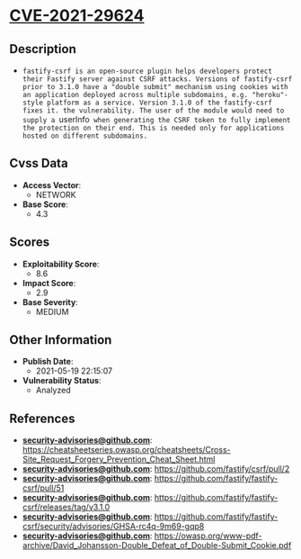 
# [CVE-2021-29624](https://cheatsheetseries.owasp.org/cheatsheets/Cross-Site_Request_Forgery_Prevention_Cheat_Sheet.html)

## Description

- `fastify-csrf is an open-source plugin helps developers protect their Fastify server against CSRF attacks. Versions of fastify-csrf prior to 3.1.0 have a "double submit" mechanism using cookies with an application deployed across multiple subdomains, e.g. "heroku"-style platform as a service. Version 3.1.0 of the fastify-csrf fixes it. the vulnerability. The user of the module would need to supply a `userInfo` when generating the CSRF token to fully implement the protection on their end. This is needed only for applications hosted on different subdomains.`

## Cvss Data

- **Access Vector**:
  - NETWORK
- **Base Score**:
  - 4.3

## Scores

- **Exploitability Score**:
  - 8.6
- **Impact Score**:
  - 2.9
- **Base Severity**:
  - MEDIUM

## Other Information

- **Publish Date**:
  - 2021-05-19 22:15:07
- **Vulnerability Status**:
  - Analyzed

## References

- **security-advisories@github.com**: https://cheatsheetseries.owasp.org/cheatsheets/Cross-Site_Request_Forgery_Prevention_Cheat_Sheet.html
- **security-advisories@github.com**: https://github.com/fastify/csrf/pull/2
- **security-advisories@github.com**: https://github.com/fastify/fastify-csrf/pull/51
- **security-advisories@github.com**: https://github.com/fastify/fastify-csrf/releases/tag/v3.1.0
- **security-advisories@github.com**: https://github.com/fastify/fastify-csrf/security/advisories/GHSA-rc4q-9m69-gqp8
- **security-advisories@github.com**: https://owasp.org/www-pdf-archive/David_Johansson-Double_Defeat_of_Double-Submit_Cookie.pdf
